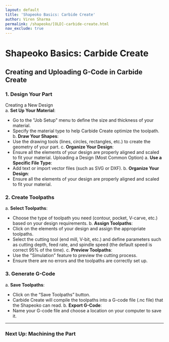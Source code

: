 ```yaml
---
layout: default
title: 'Shapeoko Basics: Carbide Create'
author: Viren Sharma
permalink: /shapeoko/[OLD]-carbide-create.html
nav_exclude: true
---
```

# Shapeoko Basics: Carbide Create

## Creating and Uploading G-Code in Carbide Create

### 1. Design Your Part
Creating a New Design <br>
a. **Set Up Your Material**:
- Go to the "Job Setup" menu to define the size and thickness of your material.
- Specify the material type to help Carbide Create optimize the toolpath.
b. **Draw Your Shapes**:
- Use the drawing tools (lines, circles, rectangles, etc.) to create the geometry of your
part.
c. **Organize Your Design**:
- Ensure all the elements of your design are properly aligned and scaled to fit your
material.
Uploading a Design (Most Common Option)
a. **Use a Specific File Type**:
- Add text or import vector files (such as SVG or DXF).
b. **Organize Your Design**:
- Ensure all the elements of your design are properly aligned and scaled to fit your
material.
### 2. Create Toolpaths
a. **Select Toolpaths**:
- Choose the type of toolpath you need (contour, pocket, V-carve, etc.) based on your
design requirements.
b. **Assign Toolpaths**:
- Click on the elements of your design and assign the appropriate toolpaths.
- Select the cutting tool (end mill, V-bit, etc.) and define parameters such as cutting
depth, feed rate, and spindle speed (the default speed is correct 95% of the time).
c. **Preview Toolpaths**:
- Use the "Simulation" feature to preview the cutting process.
- Ensure there are no errors and the toolpaths are correctly set up.
### 3. Generate G-Code
a. **Save Toolpaths**:
- Click on the “Save Toolpaths” button.
- Carbide Create will compile the toolpaths into a G-code file (.nc file) that the Shapeoko
can read.
b. **Export G-Code**:
- Name your G-code file and choose a location on your computer to save it.
---
### Next Up: Machining the Part